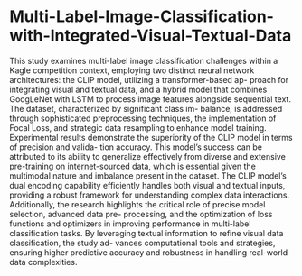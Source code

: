 # Multi-Label-Image-Classification-with-Integrated-Visual-Textual-Data
This study examines multi-label image classification challenges within a Kagle competition context, employing two distinct neural network architectures: the CLIP model, utilizing a transformer-based ap- proach for integrating visual and textual data, and a hybrid model that combines GoogLeNet with LSTM to process image features alongside sequential text. The dataset, characterized by significant class im- balance, is addressed through sophisticated preprocessing techniques, the implementation of Focal Loss, and strategic data resampling to enhance model training.
Experimental results demonstrate the superiority of the CLIP model in terms of precision and valida- tion accuracy. This model’s success can be attributed to its ability to generalize effectively from diverse and extensive pre-training on internet-sourced data, which is essential given the multimodal nature and imbalance present in the dataset. The CLIP model’s dual encoding capability efficiently handles both visual and textual inputs, providing a robust framework for understanding complex data interactions.
Additionally, the research highlights the critical role of precise model selection, advanced data pre- processing, and the optimization of loss functions and optimizers in improving performance in multi-label classification tasks. By leveraging textual information to refine visual data classification, the study ad- vances computational tools and strategies, ensuring higher predictive accuracy and robustness in handling real-world data complexities.
